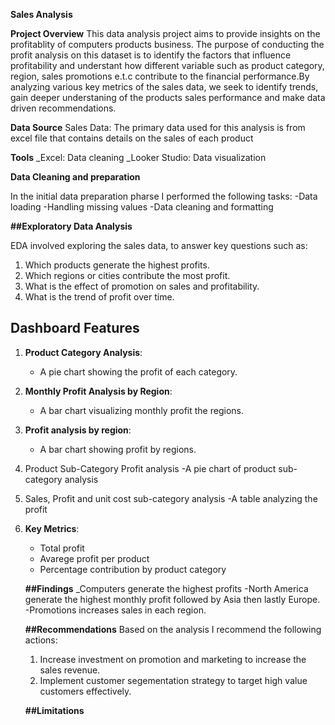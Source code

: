 **Sales Analysis**

**Project Overview**
This data analysis project aims to provide insights on the profitablity of computers products business. The purpose of conducting the profit analysis on this dataset is to identify the factors that influence profitability and understant how different variable such as product category, region, sales promotions e.t.c contribute to the financial performance.By analyzing various key metrics of the sales data, we seek to identify trends, gain deeper understaning of the products sales performance and make data driven recommendations.

**Data Source**
Sales Data: The primary data used for this analysis is from excel file that contains details on the sales of each product

**Tools**
_Excel: Data cleaning
_Looker Studio: Data visualization

**Data Cleaning and preparation**

In the initial data preparation pharse I performed the following tasks:
-Data loading
-Handling missing values
-Data cleaning and formatting

**##Exploratory Data Analysis**

EDA involved exploring the sales data, to answer key questions such as:
1. Which products generate the highest profits.
2. Which regions or cities contribute the most profit.
3. What is the effect of promotion on sales and profitability.
4. What is the trend of profit over time.


## Dashboard Features
1. **Product Category Analysis**:
   - A pie chart showing the profit of each category.
2. **Monthly Profit Analysis by Region**:
   - A bar chart visualizing monthly profit the regions.
3. **Profit analysis by region**:
   - A bar chart showing profit by regions.
4. Product Sub-Category Profit analysis
   -A pie chart of product sub-category analysis
5. Sales, Profit and unit cost sub-category analysis
   -A table analyzing the profit
  
6. **Key Metrics**:
   - Total profit
   - Avarege profit per product
   - Percentage contribution by product category
  
   **##Findings**
   _Computers generate the highest profits
   -North America generate the highest monthly profit followed by Asia then lastly Europe.
   -Promotions increases sales in each region.

   **##Recommendations**
   Based on the analysis I recommend the following actions:
   1. Increase investment on promotion and marketing to increase the sales revenue.
   2. Implement customer segementation strategy to target high value customers effectively.
      
    **##Limitations**
   




